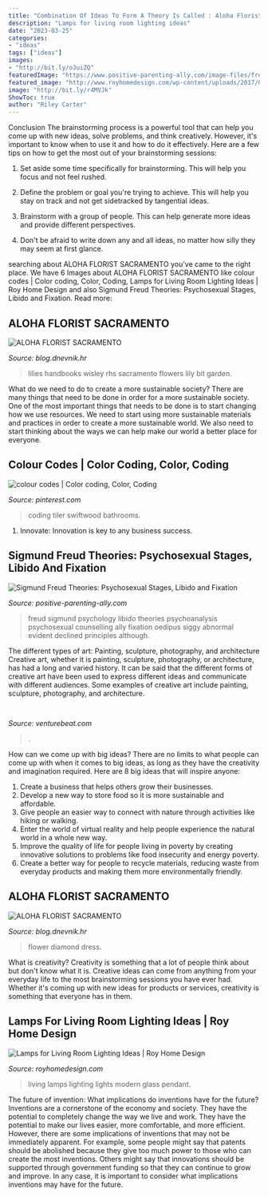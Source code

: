 ```yaml
---
title: "Combination Of Ideas To Form A Theory Is Called : Aloha Florist Sacramento"
description: "Lamps for living room lighting ideas"
date: "2023-03-25"
categories:
- "ideas"
tags: ["ideas"]
images:
- "http://bit.ly/oJuiZQ"
featuredImage: "https://www.positive-parenting-ally.com/image-files/freud-with-hans-dad-quote.jpg"
featured_image: "http://www.royhomedesign.com/wp-content/uploads/2017/05/modern-lamps-for-living-room-glass-pendant-lights-ideas.jpg"
image: "http://bit.ly/r4MVJk"
ShowToc: true
author: "Riley Carter"
---
```



Conclusion
The brainstorming process is a powerful tool that can help you come up with new ideas, solve problems, and think creatively. However, it's important to know when to use it and how to do it effectively. Here are a few tips on how to get the most out of your brainstorming sessions:
1. Set aside some time specifically for brainstorming. This will help you focus and not feel rushed.

2. Define the problem or goal you're trying to achieve. This will help you stay on track and not get sidetracked by tangential ideas.

3. Brainstorm with a group of people. This can help generate more ideas and provide different perspectives.

4. Don't be afraid to write down any and all ideas, no matter how silly they may seem at first glance.

	

		
searching about ALOHA FLORIST SACRAMENTO you've came to the right place. We have 6 Images about ALOHA FLORIST SACRAMENTO like colour codes | Color coding, Color, Coding, Lamps for Living Room Lighting Ideas | Roy Home Design and also Sigmund Freud Theories: Psychosexual Stages, Libido and Fixation. Read more:
		
    
## ALOHA FLORIST SACRAMENTO

<img loading=lazy src="http://bit.ly/oJuiZQ" onerror="this.onerror=null;this.src='https://tse4.mm.bing.net/th?id=OIP.zxmN_UeBW7vqy7BlX-eg4wAAAA&amp;pid=15.1';" alt="ALOHA FLORIST SACRAMENTO">

_Source: blog.dnevnik.hr_

>lilies handbooks wisley rhs sacramento flowers lily bit garden. 

	

What do we need to do to create a more sustainable society?
There are many things that need to be done in order for a more sustainable society. One of the most important things that needs to be done is to start changing how we use resources. We need to start using more sustainable materials and practices in order to create a more sustainable world. We also need to start thinking about the ways we can help make our world a better place for everyone.

    
## Colour Codes | Color Coding, Color, Coding

<img loading=lazy src="https://i.pinimg.com/736x/12/cd/c9/12cdc9218e468440ef9fcb2d5ce3d53c.jpg" onerror="this.onerror=null;this.src='https://tse4.mm.bing.net/th?id=OIP.2VPR-uyTWaCDLoNDXBd71QHaGs&amp;pid=15.1';" alt="colour codes | Color coding, Color, Coding">

_Source: pinterest.com_

>coding tiler swiftwood bathrooms. 

	

1. Innovate: Innovation is key to any business success.

    
## Sigmund Freud Theories: Psychosexual Stages, Libido And Fixation

<img loading=lazy src="https://www.positive-parenting-ally.com/image-files/freud-with-hans-dad-quote.jpg" onerror="this.onerror=null;this.src='https://tse1.mm.bing.net/th?id=OIP.0AYI8gFd-nQCJinPe7Zl1AHaLY&amp;pid=15.1';" alt="Sigmund Freud Theories: Psychosexual Stages, Libido and Fixation">

_Source: positive-parenting-ally.com_

>freud sigmund psychology libido theories psychoanalysis psychosexual counselling ally fixation oedipus siggy abnormal evident declined principles although. 

	

The different types of art: Painting, sculpture, photography, and architecture
Creative art, whether it is painting, sculpture, photography, or architecture, has had a long and varied history. It can be said that the different forms of creative art have been used to express different ideas and communicate with different audiences. Some examples of creative art include painting, sculpture, photography, and architecture.

    
## 

<img loading=lazy src="https://venturebeat.com/wp-content/uploads/2018/09/IMG_20180903_102707-1.jpg?w=757" onerror="this.onerror=null;this.src='https://tse3.mm.bing.net/th?id=OIP.Dnhhdm2edEw4m6F1HTB_ZgHaF3&amp;pid=15.1';" alt="">

_Source: venturebeat.com_

>. 

	

How can we come up with big ideas?
There are no limits to what people can come up with when it comes to big ideas, as long as they have the creativity and imagination required. Here are 8 big ideas that will inspire anyone:
1. Create a business that helps others grow their businesses. 
2. Develop a new way to store food so it is more sustainable and affordable. 
3. Give people an easier way to connect with nature through activities like hiking or walking. 
4. Enter the world of virtual reality and help people experience the natural world in a whole new way. 
5. Improve the quality of life for people living in poverty by creating innovative solutions to problems like food insecurity and energy poverty. 
6. Create a better way for people to recycle materials, reducing waste from everyday products and making them more environmentally friendly. 

    
## ALOHA FLORIST SACRAMENTO

<img loading=lazy src="http://bit.ly/r4MVJk" onerror="this.onerror=null;this.src='https://tse1.mm.bing.net/th?id=OIP.VvdVlf0nPR-GOk8ZFaTKBgAAAA&amp;pid=15.1';" alt="ALOHA FLORIST SACRAMENTO">

_Source: blog.dnevnik.hr_

>flower diamond dress. 

	

What is creativity?
Creativity is something that a lot of people think about but don't know what it is. Creative ideas can come from anything from your everyday life to the most brainstorming sessions you have ever had. Whether it's coming up with new ideas for products or services, creativity is something that everyone has in them.

    
## Lamps For Living Room Lighting Ideas | Roy Home Design

<img loading=lazy src="http://www.royhomedesign.com/wp-content/uploads/2017/05/modern-lamps-for-living-room-glass-pendant-lights-ideas.jpg" onerror="this.onerror=null;this.src='https://tse3.mm.bing.net/th?id=OIP.cZ7wvJ22jzzWmFPlycm_IgHaFj&amp;pid=15.1';" alt="Lamps for Living Room Lighting Ideas | Roy Home Design">

_Source: royhomedesign.com_

>living lamps lighting lights modern glass pendant. 

	

The future of invention: What implications do inventions have for the future?
Inventions are a cornerstone of the economy and society. They have the potential to completely change the way we live and work. They have the potential to make our lives easier, more comfortable, and more efficient. However, there are some implications of inventions that may not be immediately apparent. For example, some people might say that patents should be abolished because they give too much power to those who can create the most inventions. Others might say that innovations should be supported through government funding so that they can continue to grow and improve. In any case, it is important to consider what implications inventions may have for the future.

